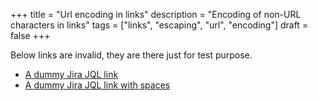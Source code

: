 +++
title = "Url encoding in links"
description = "Encoding of non-URL characters in links"
tags = ["links", "escaping", "url", "encoding"]
draft = false
+++

Below links are invalid, they are there just for test purpose.

-   [A dummy Jira JQL link](https://jira.example.com/issues/?jql=(project=MYPRJ)AND(assignee=currentUser()))
-   [A dummy Jira JQL link with spaces](https://jira.example.com/issues/?jql=(project=MYPRJ)AND(assignee=currentUser())AND(labels%20in%20(foo)))
